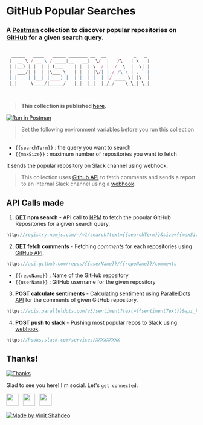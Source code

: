 # GitHub Popular Searches
### A [Postman](https://www.getpostman.com/) collection to discover popular repositories on [GitHub](https://github.com) for a given search query.

```js

  _____   ____   _____ _______ __  __          _   _ 
 |  __ \ / __ \ / ____|__   __|  \/  |   /\   | \ | |
 | |__) | |  | | (___    | |  | \  / |  /  \  |  \| |
 |  ___/| |  | |\___ \   | |  | |\/| | / /\ \ | . ` |
 | |    | |__| |____) |  | |  | |  | |/ ____ \| |\  |
 |_|     \____/|_____/   |_|  |_|  |_/_/    \_\_| \_|
                                                     
                                                     
```

> **This collection is published [here](https://documenter.getpostman.com/view/6186519/RznEKdvc).**

[![Run in Postman](https://run.pstmn.io/button.svg)](https://app.getpostman.com/run-collection/e6d6eaba6eeaaec69bc5)

> Set the following environment variables before you run this collection : 
- ` {{searchTerm}} ` : the query you want to search
- ` {{maxSize}} ` : maximum number of repositories you want to fetch

It sends the popular repository on Slack channel using webhook.

> This collection uses [Github API](https://developer.github.com/v3/) to fetch comments and sends a report to an internal Slack channel using a [webhook](https://api.slack.com/incoming-webhooks#sending_messages).

## API Calls made

1. **[GET]() npm search** - API call to [NPM](https://www.npmjs.com) to fetch the popular GitHub Repositories for a given search query.

```js
http://registry.npmjs.com/-/v1/search?text={{searchTerm}}&size={{maxSize}}
```

2. **[GET]() fetch comments** - Fetching *comments* for each repositories using [GitHub API](https://api.github.com/).

```js
https://api.github.com/repos/{{userName}}/{{repoName}}/comments  
```

 - ` {{repoName}} ` : Name of the GitHub repository
 - ` {{userName}} ` : GitHub username for the given repository

3. **[POST]() calculate sentiments** - Calculating sentiment using [ParallelDots API](https://www.paralleldots.com) for the comments of given GitHub repository.

```js
https://apis.paralleldots.com/v3/sentiment?text={{sentimentText}}&api_key={{apiKey}}
```

4. **[POST]() push to slack** - Pushing most popular repos to Slack using [webhook](https://api.slack.com/incoming-webhooks).

```js
https://hooks.slack.com/services/XXXXXXXXX
```

## Thanks!
[![Thanks](https://forthebadge.com/images/badges/you-didnt-ask-for-this.svg)](https://facebook.com/vinit.shahdeo)

Glad to see you here! I'm social. Let's `get connected`.

<a href="https://www.facebook.com/vinit.shahdeo/" target="_blank"><img height="32" width="32" src="https://cdn.jsdelivr.net/npm/simple-icons@latest/icons/facebook.svg" /></a> &nbsp;&nbsp;<a href="https://twitter.com/Vinit_Shahdeo" target="_blank"><img height="32" width="32" src="https://cdn.jsdelivr.net/npm/simple-icons@latest/icons/twitter.svg" /></a> &nbsp;&nbsp;<a href="https://www.instagram.com/vinitshahdeo/" target="_blank"><img height="32" width="32" src="https://cdn.jsdelivr.net/npm/simple-icons@latest/icons/instagram.svg" /></a>

[![Made by Vinit Shahdeo](https://forthebadge.com/images/badges/built-with-love.svg)](https://documenter.getpostman.com/view/6186519/RznEKdvc)
